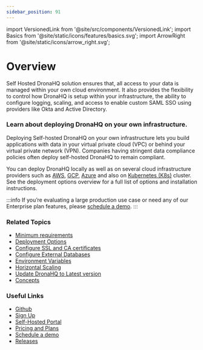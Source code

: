 ```yaml
---
sidebar_position: 91
---
```


import VersionedLink from '@site/src/components/VersionedLink';
import Basics from '@site/static/icons/features/basics.svg';
import ArrowRight from '@site/static/icons/arrow_right.svg';

# Overview

Self Hosted DronaHQ solution ensures that, all access to your data is managed within your own cloud environment. It
also provides the flexibility to control how DronaHQ is setup within your infrastructure, the ability to configure logging, scaling, and access to enable custom SAML SSO using providers like Okta and Active Directory.

### Learn about deploying DronaHQ on your own infrastructure.

Deploying Self-hosted DronaHQ on your own infrastructure lets you build applications with data in your virtual private cloud (VPC) or behind your virtual private network (VPN). Companies having stringent data compliance policies often deploy self-hosted DronaHQ to remain compliant.

You can deploy DronaHQ locally as well as on several cloud infrastructure providers such as [AWS](https://aws.amazon.com/), [GCP](https://cloud.google.com/), [Azure](https://azure.microsoft.com/) and also on [Kubernetes (K8s)](https://kubernetes.io/) cluster. See the deployment options overview for a full list of options and installation instructions.

:::info
If you’re evaluating a large production use case or need any of our Enterprise plan features, please [schedule a demo](https://www.dronahq.com/self-hosted-demo-call).
:::

### Related Topics

- [Minimum requirements](/self-hosted-deployment/requirements)
- [Deployment Options](/self-hosted-deployment/deployment-options/local-machine)
- [Configure SSL and CA certificates](/datasource-concepts/ssl-configurations/)
- [Configure External Databases](/self-hosted-deployment/configure-external-databases)
- [Environment Variables](/self-hosted-deployment/environment-variables)
- [Horizontal Scaling](/self-hosted-deployment/horizontal-scaling)
- [Update DronaHQ to Latest version](/self-hosted-deployment/update-dronahq-to-latest)
- [Concepts](/self-hosted-deployment/concepts/migrate-from-cloud-to-self-hosted)

### Useful Links

- [Github](https://github.com/dronahq/self-hosted)
- [Sign Up](https://www.dronahq.com/self-hosted-signup/)
- [Self-Hosted Portal](https://studio.dronahq.com/selfhosted/login)
- [Pricing and Plans](https://www.dronahq.com/pricing/)
- [Schedule a demo](https://www.dronahq.com/self-hosted-demo-call)
- [Releases](https://community.dronahq.com/t/dronahq-self-hosted-releases/1177)